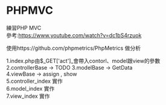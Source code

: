 # PHPMVC  
練習PHP MVC  
參考:https://www.youtube.com/watch?v=dc1bS4rzuok  

使用https://github.com/phpmetrics/PhpMetrics 做分析 
  
1.index.php由$_GET['act']_會帶入contorl、model跟view的參數  
2.controllerBase -> TODO
3.modelBase  -> GetData  
4.viewBase  -> assign , show  
5.controller_index 實作  
6.model_index 實作  
7.view_index 實作  